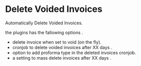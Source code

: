 Delete Voided Invoices
==============

Automatically Delete Voided Invoices. 

the plugins has the fallowing options . 

- delete invoice when set to void (on the fly).
- cronjob to delete voided invoices after XX days .
- option to add proforma type in the deleted invoices cronjob.
- a setting to mass delete invoices after XX days .
